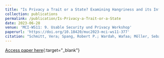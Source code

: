 ```yaml
---
title: "Is Privacy a Trait or a State? Examining Hangriness and its Influence on Individual's Privacy Perception"
collection: publications
permalink: /publication/Is-Privacy-a-Trait-or-a-State
date: 2023-06-28
venue: 'MCI-WS11: 9. Usable Security und Privacy Workshop'
paperurl: 'https://doi.org/10.18420/muc2023-mci-ws11-377'
citation: "Schmitt, Vera; Spang, Robert P.; Wardah, Wafaa; Möller, Sebastian (2023): Is Privacy a Trait or a State? Examining Hangriness and its Influence on Individual's Privacy Perception. Mensch und Computer 2023 - Workshopband. DOI: 10.18420/muc2023-mci-ws11-377. GI. MCI-WS11: 9. Usable Security und Privacy Workshop. Rapperswil. 3.-6. September 2023"
---
```


[Access paper here](https://doi.org/10.18420/muc2023-mci-ws11-377){:target="_blank"}